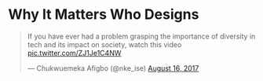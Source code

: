 # Why It Matters Who Designs


<blockquote class="twitter-tweet"><p lang="en" dir="ltr">If you have ever had a problem grasping the importance of diversity in tech and its impact on society, watch this video <a href="https://t.co/ZJ1Je1C4NW">pic.twitter.com/ZJ1Je1C4NW</a></p>&mdash; Chukwuemeka Afigbo (@nke_ise) <a href="https://twitter.com/nke_ise/status/897756900753891328?ref_src=twsrc%5Etfw">August 16, 2017</a></blockquote> <script async src="https://platform.twitter.com/widgets.js" charset="utf-8"></script>
